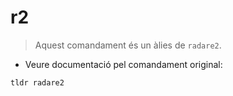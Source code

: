 # r2

> Aquest comandament és un àlies de `radare2`.

- Veure documentació pel comandament original:

`tldr radare2`
